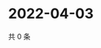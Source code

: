 # 2022-04-03

共 0 条

<!-- BEGIN WEIBO -->
<!-- 最后更新时间 Sun Apr 03 2022 04:15:27 GMT+0800 (China Standard Time) -->

<!-- END WEIBO -->
